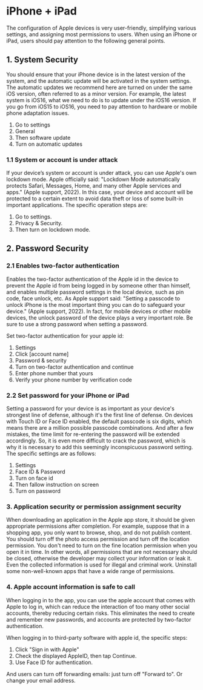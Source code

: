 # iPhone + iPad

The configuration of Apple devices is very user-friendly, simplifying various settings, and assigning most permissions to users. When using an iPhone or iPad, users should pay attention to the following general points.

## 1. System Security

You should ensure that your iPhone device is in the latest version of the system, and the automatic update will be activated in the system settings. The automatic updates we recommend here are turned on under the same iOS version, often referred to as a minor version. For example, the latest system is iOS16, what we need to do is to update under the iOS16 version. If you go from iOS15 to iOS16, you need to pay attention to hardware or mobile phone adaptation issues.

1. Go to settings
2. General
3. Then software update
4. Turn on automatic updates

### 1.1 System or account is under attack

If your device’s system or account is under attack, you can use Apple's own lockdown mode. Apple officially said: "Lockdown Mode automatically protects Safari, Messages, Home, and many other Apple services and apps." (Apple support, 2022). In this case, your device and account will be protected to a certain extent to avoid data theft or loss of some built-in important applications.
The specific operation steps are:

1. Go to settings.
2. Privacy & Security.
3. Then turn on lockdown mode.

## 2. Password Security

### 2.1 Enables two-factor authentication

Enables the two-factor authentication of the Apple id in the device to prevent the Apple id from being logged in by someone other than himself, and enables multiple password settings in the local device, such as pin code, face unlock, etc. As Apple support said: "Setting a passcode to unlock iPhone is the most important thing you can do to safeguard your device." (Apple support, 2022). In fact, for mobile devices or other mobile devices, the unlock password of the device plays a very important role. Be sure to use a strong password when setting a password.

Set two-factor authentication for your apple id:

1. Settings
2. Click [account name]
3. Password & security
4. Turn on two-factor authentication and continue
5. Enter phone number that yours
6. Verify your phone number by verification code

### 2.2 Set password for your iPhone or iPad

Setting a password for your device is as important as your device's strongest line of defense, although it's the first line of defense. On devices with Touch ID or Face ID enabled, the default passcode is six digits, which means there are a million possible passcode combinations. And after a few mistakes, the time limit for re-entering the password will be extended accordingly. So, it is even more difficult to crack the password, which is why it is necessary to add this seemingly inconspicuous password setting. The specific settings are as follows:

1. Settings
2. Face ID & Password
3. Turn on face id
4. Then fallow instruction on screen
5. Turn on password

### 3. Application security or permission assignment security

When downloading an application in the Apple app store, it should be given appropriate permissions after completion. For example, suppose that in a shopping app, you only want to browse, shop, and do not publish content. You should turn off the photo access permission and turn off the location permission. You don't need to turn on the fine location permission when you open it in time. In other words, all permissions that are not necessary should be closed, otherwise the developer may collect your information or leak it. Even the collected information is used for illegal and criminal work. Uninstall some non-well-known apps that have a wide range of permissions.

### 4. Apple account information is safe to call

When logging in to the app, you can use the apple account that comes with Apple to log in, which can reduce the interaction of too many other social accounts, thereby reducing certain risks. This eliminates the need to create and remember new passwords, and accounts are protected by two-factor authentication.

When logging in to third-party software with apple id, the specific steps:

1. Click "Sign in with Apple"
2. Check the displayed AppleID, then tap Continue.
3. Use Face ID for authentication.

And users can turn off forwarding emails: just turn off "Forward to". Or change your email address.
